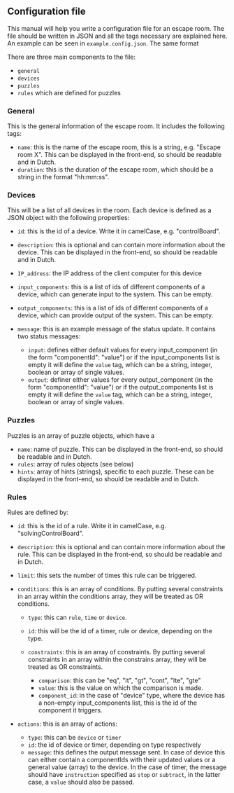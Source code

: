 ## Configuration file

This manual will help you write a configuration file for an escape room. 
The file should be written in JSON and all the tags necessary are explained here.
An example can be seen in `example.config.json`. The same format 
  
There are three main components to the file:

- `general`
- `devices`
- `puzzles` 
- `rules` which are defined for puzzles

### General
This is the general information of the escape room. It includes the following tags: 

- `name`: this is the name of the escape room, this is a string, e.g. "Escape room X". This can be displayed in the front-end, so should be readable and in Dutch. 
- `duration`: this is the duration of the escape room, which should be a string in the format "hh:mm:ss".

### Devices
This will be a list of all devices in the room. Each device is defined as a JSON object with the following properties:

- `id`: this is the id of a device. Write it in camelCase, e.g. "controlBoard".
- `description`: this is optional and can contain more information about the device. This can be displayed in the front-end, so should be readable and in Dutch. 
- `IP_address`: the IP address of the client computer for this device
- `input_components`: this is a list of ids of different components of a device, which can generate input to the system. This can be empty. 
- `output_components`: this is a list of ids of different components of a device, which can provide output of the system. This can be empty. 
- `message`: this is an example message of the status update. It contains two status messages:
    
    - `input`: defines either default values for every input_component (in the form "componentId": "value") or if the input_components list is empty it will define the `value` tag, which can be a string, integer, boolean or array of single values.
    - `output`: definer either values for every output_component (in the form "componentId": "value") or if the output_components list is empty it will define the `value` tag, which can be a string, integer, boolean or array of single values.
    
### Puzzles
Puzzles is an array of puzzle objects, which have a 

- `name`: name of puzzle. This can be displayed in the front-end, so should be readable and in Dutch. 
- `rules`: array of rules objects (see below)
- `hints`: array of hints (strings), specific to each puzzle. 
These can be displayed in the front-end, so should be readable and in Dutch. 

### Rules
Rules are defined by:

- `id`: this is the id of a rule. Write it in camelCase, e.g. "solvingControlBoard".
- `description`: this is optional and can contain more information about the rule. 
This can be displayed in the front-end, so should be readable and in Dutch.
- `limit`: this sets the number of times this rule can be triggered. 
- `conditions`: this is an array of conditions. By putting several constraints in an array within the conditions array, they will be treated as OR conditions. 

    - `type`: this can `rule`, `time` or `device`.
    - `id`: this will be the id of a timer, rule or device, depending on the type.
    - `constraints`: this is an array of constraints. By putting several constraints in an array within the constrains array, they will be treated as OR constraints. 
        
        - `comparison`: this can be "eq", "lt", "gt", "cont", "lte", "gte" 
        - `value`: this is the value on which the comparison is made. 
        - `component_id`: in the case of "device" type, where the device has a non-empty input_components list, this is the id of the component it triggers.
- `actions`: this is an array of actions:
        
    - `type`: this can be `device` or `timer`
    - `id`: the id of device or timer, depending on type respectively
    - `message`: this defines the output message sent. In case of device this can either contain a componentIds with their updated values or a general value (array) to the device. 
     In the case of timer, the message should have `instruction` specified as `stop` or `subtract`, in the latter case, a `value` should also be passed. 
